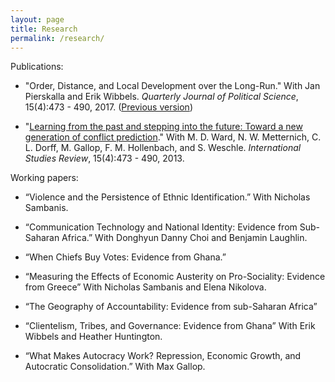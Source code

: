 ```yaml
---
layout: page
title: Research
permalink: /research/
---
```


Publications:

+ "Order, Distance, and Local Development over the Long-Run." With Jan Pierskalla and Erik Wibbels. *Quarterly Journal of Political Science*, 15(4):473 - 490, 2017.  ([Previous version](/OrderDistance.pdf))

+ "[Learning from the past and stepping into the future: Toward a new generation of conflict prediction](http://onlinelibrary.wiley.com/doi/10.1111/misr.12072/abstract)." With M. D. Ward, N. W. Metternich, C. L. Dorff, M. Gallop, F. M. Hollenbach, and S. Weschle.  *International Studies Review*, 15(4):473 - 490, 2013. 


Working papers:

+ “Violence and the Persistence of Ethnic Identification.” With Nicholas Sambanis.

+ “Communication Technology and National Identity: Evidence from Sub-Saharan Africa.” With Donghyun Danny Choi and Benjamin Laughlin.

+ “When Chiefs Buy Votes: Evidence from Ghana.”

+ “Measuring the Effects of Economic Austerity on Pro-Sociality: Evidence from Greece” With Nicholas Sambanis and Elena Nikolova.

+ “The Geography of Accountability: Evidence from sub-Saharan Africa”

+ “Clientelism, Tribes, and Governance: Evidence from Ghana” With Erik Wibbels and Heather Huntington.

+ “What Makes Autocracy Work? Repression, Economic Growth, and Autocratic Consolidation.” With Max Gallop.



